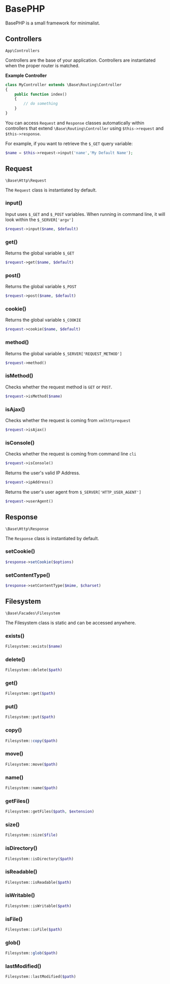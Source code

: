 # BasePHP

BasePHP is a small framework for minimalist.


Controllers
---------------

`App\Controllers`

Controllers are the base of your application. Controllers are instantiated when
the proper router is matched.

**Example Controller**

```php
class MyController extends \Base\Routing\Controller
{
	public function index()
	{
        // do something
	}
}
```

You can access `Request` and `Response` classes automatically within controllers that extend `\Base\Routing\Controller` using `$this->request` and `$this->response`.

For example, if you want to retrieve the `$_GET` query variable:

```php
$name = $this->request->input('name','My Default Name');
```


Request
---------------

`\Base\Http\Request`

The `Request` class is instantiated by default.

### input()

Input uses `$_GET` and `$_POST` variables. When running in command line,
it will look within the `$_SERVER['argv']`

```php
$request->input($name, $default)
```

### get()

Returns the global variable `$_GET`

```php
$request->get($name, $default)
```

### post()

Returns the global variable `$_POST`

```php
$request->post($name, $default)
```

### cookie()

Returns the global variable `$_COOKIE`

```php
$request->cookie($name, $default)
```

### method()

Returns the global variable `$_SERVER['REQUEST_METHOD']`

```php
$request->method()
```

### isMethod()

Checks whether the request method is `GET` or `POST`.

```php
$request->isMethod($name)
```

### isAjax()

Checks whether the request is coming from `xmlhttprequest`

```php
$request->isAjax()
```

### isConsole()

Checks whether the request is coming from command line `cli`

```php
$request->isConsole()
```

Returns the user's valid IP Address.

```php
$request->ipAddress()
```

Returns the user's user agent from `$_SERVER['HTTP_USER_AGENT']`

```php
$request->userAgent()
```


Response
---------------

`\Base\Http\Response`

The `Response` class is instantiated by default.

### setCookie()

```php
$response->setCookie($options)
```

### setContentType()

```php
$response->setContentType($mime, $charset)
```

Filesystem
---------------

`\Base\Facades\Filesystem`

The Filesystem class is static and can be accessed anywhere.

### exists()

```php
Filesystem::exists($name)
```

### delete()

```php
Filesystem::delete($path)
```

### get()

```php
Filesystem::get($path)
```

### put()

```php
Filesystem::put($path)
```

### copy()

```php
Filesystem::copy($path)
```

### move()

```php
Filesystem::move($path)
```

### name()

```php
Filesystem::name($path)
```

### getFiles()

```php
Filesystem::getFiles($path, $extension)
```

### size()

```php
Filesystem::size($file)
```

### isDirectory()

```php
Filesystem::isDirectory($path)
```

### isReadable()

```php
Filesystem::isReadable($path)
```

### isWritable()

```php
Filesystem::isWritable($path)
```

### isFile()

```php
Filesystem::isFile($path)
```

### glob()

```php
Filesystem::glob($path)
```

### lastModified()

```php
Filesystem::lastModified($path)
```
